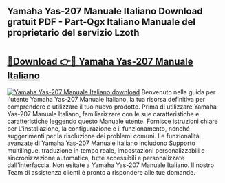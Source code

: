## Yamaha Yas-207 Manuale Italiano Download gratuit PDF - Part-Qgx Italiano Manuale del proprietario del servizio Lzoth

# <h2><a href="http://dfazglr.blite.top/?on=Yamaha+Yas-207+Manuale+Italiano">🔗Download 👉🔴 Yamaha Yas-207 Manuale Italiano</a></h2>

[![Yamaha Yas-207 Manuale Italiano download](https://i.imgur.com/lujVjoI.png)](http://dfazglr.blite.top/?on=Yamaha+Yas-207+Manuale+Italiano)
Benvenuto nella guida per l'utente Yamaha Yas-207 Manuale Italiano, la tua risorsa definitiva per comprendere e utilizzare il tuo nuovo prodotto. Prima di utilizzare Yamaha Yas-207 Manuale Italiano, familiarizzare con le sue caratteristiche e caratteristiche leggendo questo Manuale utente. Fornisce istruzioni chiare per L'installazione, la configurazione e il funzionamento, nonché suggerimenti per la risoluzione dei problemi comuni. Le funzionalità avanzate di Yamaha Yas-207 Manuale Italiano includono Supporto multilingue, traduzione in tempo reale, impostazioni personalizzabili e sincronizzazione automatica, tutte accessibili e personalizzate dall'interfaccia. Non esitate a Yamaha Yas-207 Manuale Italiano. Il nostro Team di assistenza clienti è pronto a rispondere alle tue domande.
